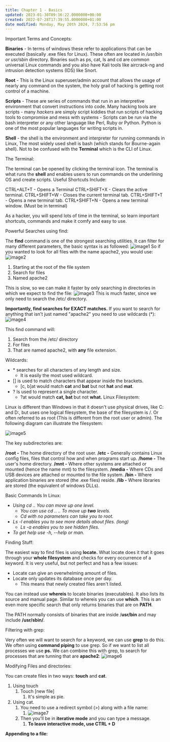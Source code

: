 ```yaml
---
title: Chapter 1 - Basics
updated: 2023-01-30T09:16:22.0000000+00:00
created: 2022-07-28T17:39:55.0000000+01:00
date modified: Monday, May 20th 2024, 7:53:56 pm
---
```


Important Terms and Concepts:

**Binaries** - In terms of windows these refer to applications that can be executed (basically .exe files for Linux). These often are located in */usr/bin or usr/sbin* directory. Binaries such as ps, cat, ls and cd are common universal Linux commands and you also have Kali tools like aircrack-ng and intrusion detection systems (IDS) like Snort.

**Root** - This is the Linux superuser/admin account that allows the usage of nearly any command on the system, the holy grail of hacking is getting root control of a machine.

**Scripts** - These are series of commands that run in an interpretive environment that convert instructions into code. Many hacking tools are scripts - many *hackers* are simply script kiddies that run scripts of hacking tools to compromise and mess with systems - Scripts can be run via the bash interpreter or any other language like Perl, Ruby or Python. Python is one of the most popular languages for writing scripts in.

**Shell** - the shell is the environment and interpreter for running commands in Linux, The most widely used shell is bash (which stands for Bourne-again shell). Not to be confused with the **Terminal** which is the CLI of Linux.

The Terminal:

The terminal can be opened by clicking the terminal icon. The terminal is what runs the **shell** and enables users to run commands on the underlining OS and create scripts. Useful Shortcuts Include:

CTRL+ALT+T - Opens a Terminal
CTRL+SHIFT+X - Clears the active terminal.
CTRL+SHIFT+W - Closes the current terminal tab.
CTRL+SHIFT+T - Opens a new terminal tab.
CTRL+SHIFT+N - Opens a new terminal window. (Must be in terminal)

As a hacker, you will spend lots of time in the terminal, so learn important shortcuts, commands and make it comfy and easy to use.

Powerful Searches using find:

The **find** command is one of the strongest searching utilities. It can filter for many different parameters, the basic syntax is as followed:
![image1](../../../../_resources/image1-3.png)
So if you wanted to look for all files with the name apache2, you would use:
![image2](../../../../_resources/image2-2.png)
1.  Starting at the root of the file system
2.  Search for files
3.  Named apache2

This is slow, so we can make it faster by only searching in directories in which we expect to find the file:
![image3](../../../../_resources/image3-1.png)
This is much faster, since we only need to search the /etc/ directory.

**Importantly, find searches for EXACT matches.** If you want to search for anything that isn't just named "apache2" you need to use wildcards (\*):
![image4](../../../../_resources/image4.png)

This find command will:
1.  Search from the /etc/ directory
2.  For files
3.  That are named apache2, with **any** file extension.

Wildcards:
- \* searches for all characters of any length and size.
  - It is easily the most used wildcard.
- \[\] is used to match characters that appear inside the brackets.
  - \[c, b\]at would match **cat** and **bat** but not **hat** and **mat**.
- ? Is used to represent a single character.
  - ?at would match **cat, bat** but not **what.**
Linux Filesystem:

Linux is different than Windows in that it doesn't use physical drives, like C: and D:, but uses one logical filesystem, the base of the filesystem is /. Or often referred to as root (This is different from the root user or admin). The following diagram can illustrate the filesystem:

![image5](../../../../_resources/image5.png)

The key subdirectories are:

**/root -** The home directory of the root user.
**/etc -** Generally contains Linux config files, files that control how and when programs start up.
**/home -** The user's home directory.
**/mnt -** Where other systems are attached or mounted (hence the name mnt) to the filesystem.
**/media -** Where CDs and USB devices are attached or mounted to the file system.
**/bin -** Where application binaries are stored (the .exe files) reside.
**/lib -** Where libraries are stored (the equivalent of windows DLLs).

Basic Commands In Linux:
- *Using cd .. You can move up one level.*
  - *You can use cd .. .. To move up **two** levels.*
  - *Cd with no parameters can take you to root.*
- *Ls -l enables you to see more details about files. (long)*
  - *Ls -a enables you to see hidden files.*
- *To get help use -h, --help or man.*

Finding Stuff:

The easiest way to find files is using **locate.** What locate does it that it goes through your **whole filesystem** and checks for every occurrence of a keyword. It is very useful, but not perfect and has a few issues:

- Locate can give an overwhelming amount of files.
- Locate only updates its database once per day.
  - This means that newly created files aren't listed.

You can instead use **whereis** to locate binaries (executables). It also lists its source and manual page. Similar to whereis you can use **which**. This is an even more specific search that only returns binaries that are on **PATH**.

The PATH normally consists of binaries that are inside /**usr/bin** and may include **/usr/sbin/**.

Filtering with grep:

Very often we will want to search for a keyword, we can use **grep** to do this. We often using **command piping** to use grep. So if we want to list all processes we use **ps.** We can combine this with grep, to search for processes that are tunning that are **apache2**:
![image6](../../../../_resources/image6.png)

Modifying Files and directories:

You can create files in two ways: **touch** and **cat**.

1.  Using touch
    1.  Touch \[new file\]
        1.  It's simple as pie.
2.  Using cat.
    1.  You need to use a redirect symbol (\>) along with a file name:
        1.  ![image7](../../../../_resources/image7.png)
    2.  Then you'll be in **iterative mode** and you can type a message.
        1.  **To leave interactive mode, use CTRL + D**

**Appending to a file:**
